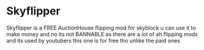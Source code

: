 # Skyflipper
Skyflipper is a FREE AuctionHouse flipping mod for skyblock u can use it to make money and no its not BANNABLE as there are a lot of ah flipping mods and its used by youtubers this one is for free tho unlike the paid ones
